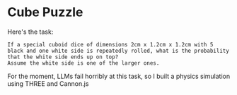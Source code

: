 # Cube Puzzle

Here's the task:

```
If a special cuboid dice of dimensions 2cm x 1.2cm x 1.2cm with 5 black and one white side is repeatedly rolled, what is the probability that the white side ends up on top?
Assume the white side is one of the larger ones.
```

For the moment, LLMs fail horribly at this task, so I built a physics simulation using THREE and Cannon.js
